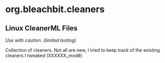 # org.bleachbit.cleaners

## Linux CleanerML Files 
 *Use with caution. (limited testing)*
 
 Collection of cleaners. Not all are new, I tried to keep track of the existing cleaners I tweaked (XXXXXX_mod#)
